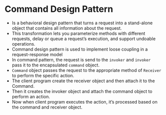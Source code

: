 # Command Design Pattern
- Is a behavioral design pattern that turns a request into a stand-alone object that contains all information about the request.
- This transformation lets you parameterize methods with different requests, delay or queue a request’s execution, and support undoable operations.
- Command design pattern is used to implement loose coupling in a request-response model
- In command pattern, the request is send to the `invoker` and `invoker` pass it to the encapsulated `command` object.
- `Command` object passes the request to the appropriate method of `Receiver` to perform the specific action.
- The client program create the receiver object and then attach it to the Command. 
- Then it creates the invoker object and attach the command object to perform an action.
- Now when client program executes the action, it’s processed based on the command and receiver object.


